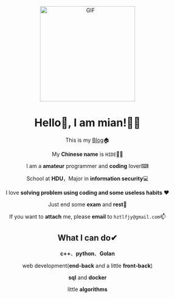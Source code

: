 <div align="center">
<img align="center" alt="GIF" height="250px" src="https://media.giphy.com/media/du3J3cXyzhj75IOgvA/giphy.gif" />

# Hello👋, I am mian!👨‍🎓

This is my [Blog](https://www.intmian.com)🏠 

My **Chinese name** is `HIDE`🤦‍♂️

I am a **amateur** programmer  and **coding** lover⌨

School at **HDU**，Major in **information security**💻

I love **solving problem using coding and some useless habits** ❤️

Just end some **exam** and **rest**👀

If you want to **attach** me, please **email** to `hztlfjy@gmail.com`📫

## What I can do✔ 

**c++**、**python**、**Golan**

web development(**end-back** and a little **front-back**)

**sql** and **docker**

little **algorithms**
</div>
